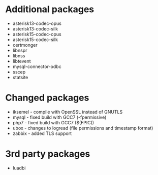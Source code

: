 # Additional packages
- asterisk13-codec-opus
- asterisk13-codec-silk
- asterisk15-codec-opus
- asterisk15-codec-silk
- certmonger
- libnspr
- libnss
- libtevent
- mysql-connector-odbc
- sscep
- statsite

# Changed packages
- iksemel - compile with OpenSSL instead of GNUTLS
- mysql - fixed build with GCC7 (-fpermissive)
- php7 - fixed build with GCC7 ($(FPIC))
- ubox - changes to logread (file permissions and timestamp format)
- zabbix - added TLS support

# 3rd party packages
- luadbi
